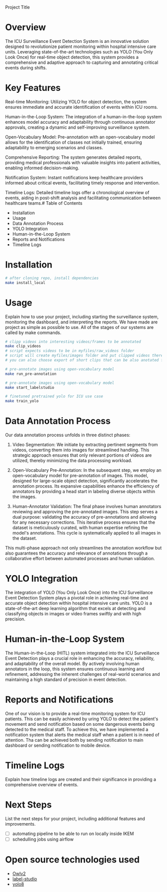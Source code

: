 Project Title
# Overview
The ICU Surveillance Event Detection System is an innovative solution designed to revolutionize patient monitoring within hospital intensive care units. Leveraging state-of-the-art technologies such as YOLO (You Only Look Once) for real-time object detection, this system provides a comprehensive and adaptive approach to capturing and annotating critical events during shifts.

# Key Features
Real-time Monitoring: Utilizing YOLO for object detection, the system ensures immediate and accurate identification of events within ICU rooms.

Human-in-the-Loop System: The integration of a human-in-the-loop system enhances model accuracy and adaptability through continuous annotator approvals, creating a dynamic and self-improving surveillance system.

Open-Vocabulary Model: Pre-annotation with an open-vocabulary model allows for the identification of classes not initially trained, ensuring adaptability to emerging scenarios and classes.

Comprehensive Reporting: The system generates detailed reports, providing medical professionals with valuable insights into patient activities, enabling informed decision-making.

Notification System: Instant notifications keep healthcare providers informed about critical events, facilitating timely response and intervention.

Timeline Logs: Detailed timeline logs offer a chronological overview of events, aiding in post-shift analysis and facilitating communication between healthcare teams.# Table of Contents
- Installation
- Usage
- Data Annotation Process
- YOLO Integration
- Human-in-the-Loop System
- Reports and Notifications
- Timeline Logs

# Installation

```bash
# after cloning repo, install dependencies
make install_local
```

# Usage
Explain how to use your project, including starting the surveillance system, monitoring the dashboard, and interpreting the reports.
We have made are project as simple as possible to use. All of the stages of our systems are called by make commands.

```bash
# clipp videos into interesting videos/frames to be annotated
make clip_videos
# script expects videos to be in myfiles/raw_videos folder
# script will create myfiles/images folder and put clipped videos there
# you can also choose export of short clips that can be also anotated for object tracking
```

```bash
# pre-annotate images using open-vocabulary model
make run_pre-annotation
```

```bash
# pre-annotate images using open-vocabulary model
make start_labelstudio
```

```bash
# finetuned pretrained yolo for ICU use case
make train_yolo
```


# Data Annotation Process

Our data annotation process unfolds in three distinct phases:

1. Video Segmentation: We initiate by extracting pertinent segments from videos, converting them into images for streamlined handling. This strategic approach ensures that only relevant portions of videos are utilized, thereby minimizing the data processing workload.

2. Open-Vocabulary Pre-Annotation: In the subsequent step, we employ an open-vocabulary model for pre-annotation of images. This model, designed for large-scale object detection, significantly accelerates the annotation process. Its expansive capabilities enhance the efficiency of annotators by providing a head start in labeling diverse objects within the images.

3. Human-Annotator Validation: The final phase involves human annotators reviewing and approving the pre-annotated images. This step serves a dual purpose: validating the accuracy of pre-annotations and allowing for any necessary corrections. This iterative process ensures that the dataset is meticulously curated, with human expertise refining the model's annotations. This cycle is systematically applied to all images in the dataset.

This multi-phase approach not only streamlines the annotation workflow but also guarantees the accuracy and relevance of annotations through a collaborative effort between automated processes and human validation.

# YOLO Integration
The integration of YOLO (You Only Look Once) into the ICU Surveillance Event Detection System plays a pivotal role in achieving real-time and accurate object detection within hospital intensive care units. YOLO is a state-of-the-art deep learning algorithm that excels at detecting and classifying objects in images or video frames swiftly and with high precision.

# Human-in-the-Loop System
The Human-in-the-Loop (HITL) system integrated into the ICU Surveillance Event Detection plays a crucial role in enhancing the accuracy, reliability, and adaptability of the overall model. By actively involving human annotators in the loop, this system ensures continuous learning and refinement, addressing the inherent challenges of real-world scenarios and maintaining a high standard of precision in event detection.

# Reports and Notifications
One of our vision is to provide a real-time monitoring system for ICU patients. This can be easily achieved by uring YOLO to detect the patient's movement and send notification based on some dangerous events being detected to the medical staff.
To achieve this, we have implemented a notification system that alerts the medical staff when a patient is in need of attention.
Tha can be achieved both  by sending notification to main dashboard or sending notification to mobile device.

# Timeline Logs
Explain how timeline logs are created and their significance in providing a comprehensive overview of events.


# Next Steps
List the next steps for your project, including additional features and improvements.
- [ ] automating pipeline to be able to run on locally inside IKEM
- [ ] schedulling jobs using airflow

# Open source technologies used
- [Owlv2](https://huggingface.co/google/owlv2-large-patch14-ensemble)
- [label-studio](https://labelstud.io/)
- [yolo8](https://github.com/ultralytics/ultralytics)
